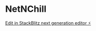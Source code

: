 # NetNChill

[Edit in StackBlitz next generation editor ⚡️](https://stackblitz.com/~/github.com/cryptochad3/NetNChill)